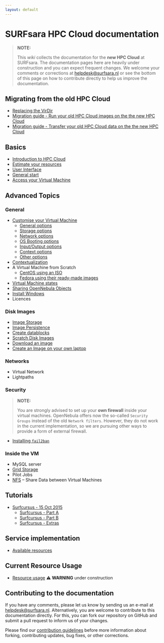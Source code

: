 ```yaml
---
layout: default
---
```

# SURFsara HPC Cloud documentation

> **NOTE:**
>
> This _wiki_ collects the documentation for the **new HPC Cloud** at SURFsara. The documentation pages here are heavily under construction and you can expect frequent changes.  We welcome your comments or corrections at [helpdesk@surfsara.nl](mailto:helpdesk@surfsara.nl?subject=HPC%20Cloud%20documentation%20comments) or see the bottom of this page on how to contribute directly to help us improve the documentation.  


## Migrating from the old HPC Cloud
* [Replacing the VirDir](replacing-virdir)
* [Migration guide - Run your old HPC Cloud images on the the new HPC Cloud](vm-migration-guide)
* [Migration guide - Transfer your old HPC Cloud data on the the new HPC Cloud](data-migration)

## Basics
- [Introduction to HPC Cloud](introduction-to-hpc-cloud)  
- [Estimate your resources](estimate-your-resources)  
- [User Interface](user-interface)  
- [General start](general-start)  
- [Access your Virtual Machine](access-your-VM)

## Advanced Topics

### General

* [Customise your Virtual Machine](customize-your-vm)
  * [General options](customize-vm-general)
  * [Storage options](customize-vm-storage)
  * [Network options](customize-vm-network)
  * [OS Booting options](customize-vm-boot)
  * [Input/Output options](customize-vm-io)
  * [Context options](customize-vm-context)
  * [Other options](customize-vm-other)
* [Contextualization](contextualization)
* A Virtual Machine from Scratch
  * [CentOS using an ISO](vm-scratch-centos)
  * [Fedora using their ready-made images](vm-scratch-fedora-cloud)
* [Virtual Machine states](vm-states)  
* [Sharing OpenNebula Objects](sharing-objects)  
* [Install Windows](Windows)
* Licences  

### Disk Images
* [Image Storage](image_storage)
* [Image Persistence](image_persistence)
* [Create datablocks](create-datablocks)
* [Scratch Disk Images](scratch_disk)
* [Download an image](image_download)  
* [Create an Image on your own laptop](image-on-own-laptop)

### Networks
* Virtual Network  
* Lightpaths 

### Security
> **NOTE:**
>
> You are strongly advised to set up your **own firewall** inside your virtual machines. OpenNebula offers now the so-called `Security Groups` instead of the old `Network filters`. However, they do not work in the current implementation, so we are pursuing other ways to provide a form of external firewall. 

* [Installing `fail2ban`](fail2ban)

### Inside the VM
* MySQL server  
* [Grid Storage](grid-storage)    
* Pilot Jobs  
* [NFS](NFS) &ndash; Share Data between Virtual Machines

## Tutorials
* [Surfcursus - 15 Oct 2015](surfcursus-2015-Oct-15)
  * [Surfcursus - Part A](surfcursus-part-A-2015-Oct-15)
  * [Surfcursus - Part B](surfcursus-part-B-2015-Oct-15)
  * [Surfcursus - Extras](surfcursus-extras-2015-Oct-15)

## Service implementation
* [Available resources](resources-available)

## Current Resource Usage
* [Resource usage](https://ui.hpccloud.surfsara.nl/oneinsight) ⚠ **WARNING** under construction

## Contributing to the documentation

If you have any comments, please let us know by sending us an e-mail at [helpdesk@surfsara.nl](mailto:helpdesk@surfsara.nl?subject=HPC%20Cloud%20documentation%20comments). Alternatively, you are welcome to contribute to this documentation directly. For this, you can fork our repository on GitHub and submit a pull request to inform us of your changes.

Please find our [contribution guidelines](markdown-best-practice) before more information about forking, contributing updates, bug fixes, or other corrections.
